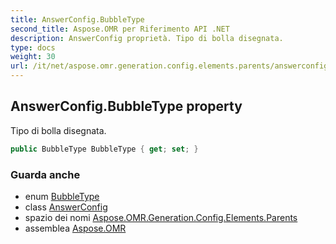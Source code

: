 ```yaml
---
title: AnswerConfig.BubbleType
second_title: Aspose.OMR per Riferimento API .NET
description: AnswerConfig proprietà. Tipo di bolla disegnata.
type: docs
weight: 30
url: /it/net/aspose.omr.generation.config.elements.parents/answerconfig/bubbletype/
---
```

## AnswerConfig.BubbleType property

Tipo di bolla disegnata.

```csharp
public BubbleType BubbleType { get; set; }
```

### Guarda anche

* enum [BubbleType](../../../aspose.omr.generation.config.enums/bubbletype/)
* class [AnswerConfig](../)
* spazio dei nomi [Aspose.OMR.Generation.Config.Elements.Parents](../../answerconfig/)
* assemblea [Aspose.OMR](../../../)


